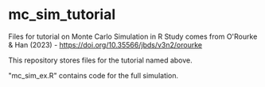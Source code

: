 # mc_sim_tutorial
Files for tutorial on Monte Carlo Simulation in R
Study comes from O'Rourke & Han (2023) - https://doi.org/10.35566/jbds/v3n2/orourke

This repository stores files for the tutorial named above. 

"mc_sim_ex.R" contains code for the full simulation.
